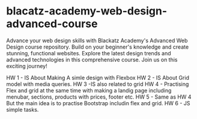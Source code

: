 # blacatz-academy-web-design-advanced-course
Advance your web design skills with Blackatz Academy's Advanced Web Design course repository. Build on your beginner's knowledge and create stunning, functional websites. Explore the latest design trends and advanced technologies in this comprehensive course. Join us on this exciting journey!

HW 1 - IS About Making A simle design with Flexbox
HW 2 - IS About Grid model with media queries.
HW 3 -IS also related to grid
HW 4 - Practising Flex and grid at the same time with making a landig page including menubar, sections, products with prices, footer etc.
HW 5 - Same as HW 4 But the main idea is to practise Bootstrap includin flex and grid. 
HW 6 - JS simple tasks.
